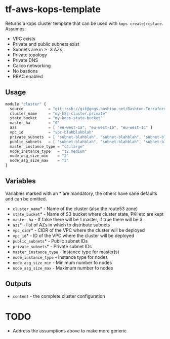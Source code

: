 # tf-aws-kops-template

Returns a kops cluster template that can be used with `kops
create|replace`. Assumes:
 * VPC exists
 * Private and public subnets exist
 * Subnets are in >=3 AZs
 * Private topology
 * Private DNS
 * Calico networking
 * No bastions
 * RBAC enabled

## Usage

```js
module "cluster" {
  source           = "git::ssh://git@gogs.bashton.net/Bashton-Terraform-Modules/tf-aws-kops-template"
  cluster_name     = "my-k8s-cluster.private"
  state_bucket     = "my-kops-state-bucket"
  master_ha        = "0"
  azs              = [ "eu-west-1a", "eu-west-1b", "eu-west-1c" ]
  vpc_id           = "vpc-blahblahblah"
  private_subnets  = [ "subnet-blahblah", "subnet-blahblah", "subnet-blahblah" ]
  public_subnets   = [ "subnet-blahblah", "subnet-blahblah", "subnet-blahblah" ]
  master_instance_type = "c4.large"
  node_instance_type   = "t2.medium"
  node_asg_size_min    = "2"
  node_asg_size_max    = "2"
}
```

## Variables

Variables marked with an * are mandatory, the others have sane defaults and can be omitted.

 - `cluster_name`* - Name of the cluster (also the route53 zone)
 - `state_bucket`* - Name of S3 bucket where cluster state, PKI etc are kept
 - `master_ha` - If false there will be 1 master, if true there will be 3
 - `azs`* - list of AZs in which to distribute subnets
 - `vpc_cidr`* - CIDR of the VPC where the cluster will be deployed
 - `vpc_id`* - ID of the VPC where the cluster will be deployed
 - `public_subnets`* - Public subnet IDs
 - `private_subnets`* - Private subnet IDs
 - `master_instance_type` - Instance type for master(s)
 - `node_instance_type` - Instance type for nodes
 - `node_asg_size_min` - Minimum number fo nodes
 - `node_asg_size_max` - Maximum number fo nodes

## Outputs

 - `content` - the complete cluster configuration

# TODO

 - Address the assumptions above to make more generic
